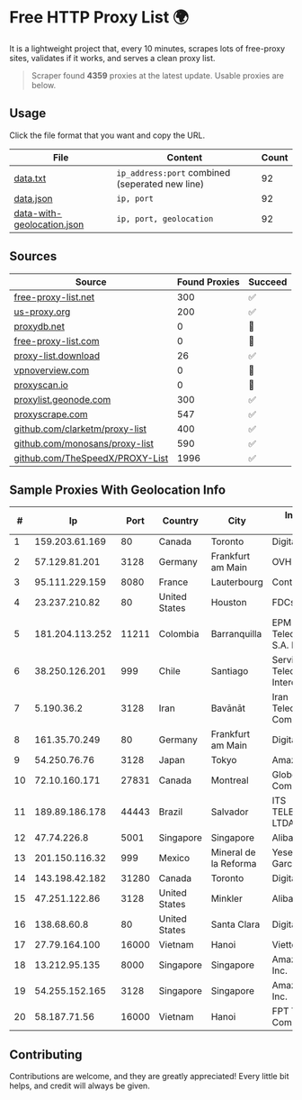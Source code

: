 
# Free HTTP Proxy List 🌍

It is a lightweight project that, every 10 minutes, scrapes lots of free-proxy sites, validates if it works, and serves a clean proxy list.


> Scraper found **4359** proxies at the latest update. Usable proxies are below.

## Usage

Click the file format that you want and copy the URL.


|File|Content|Count|
|----|-------|-----|
|[data.txt](https://raw.githubusercontent.com/themiralay/Proxy-List-World/master/data.txt)|`ip_address:port` combined (seperated new line)|92|
|[data.json](https://raw.githubusercontent.com/themiralay/Proxy-List-World/master/data.json)|`ip, port`|92|
|[data-with-geolocation.json](https://raw.githubusercontent.com/themiralay/Proxy-List-World/master/data-with-geolocation.json)|`ip, port, geolocation`|92|

## Sources

|Source|Found Proxies|Succeed|
|------|-------------|-------|
|[free-proxy-list.net](https://free-proxy-list.net)|300|✅|
|[us-proxy.org](https://www.us-proxy.org)|200|✅|
|[proxydb.net](http://proxydb.net)|0|🚫|
|[free-proxy-list.com](https://free-proxy-list.com/?page=&port=&type%5B%5D=http&type%5B%5D=https&up_time=0&search=Search)|0|🚫|
|[proxy-list.download](https://www.proxy-list.download/HTTP)|26|✅|
|[vpnoverview.com](https://vpnoverview.com/privacy/anonymous-browsing/free-proxy-servers)|0|🚫|
|[proxyscan.io](https://www.proxyscan.io)|0|🚫|
|[proxylist.geonode.com](https://proxylist.geonode.com/api/proxy-list?limit=300&page=1&sort_by=lastChecked&sort_type=desc&protocols=http,https)|300|✅|
|[proxyscrape.com](https://api.proxyscrape.com/v2/?request=displayproxies&protocol=http&timeout=10000&country=all&ssl=all&anonymity=all)|547|✅|
|[github.com/clarketm/proxy-list](https://raw.githubusercontent.com/clarketm/proxy-list/master/proxy-list-raw.txt)|400|✅|
|[github.com/monosans/proxy-list](https://raw.githubusercontent.com/monosans/proxy-list/main/proxies/http.txt)|590|✅|
|[github.com/TheSpeedX/PROXY-List](https://raw.githubusercontent.com/TheSpeedX/PROXY-List/master/http.txt)|1996|✅|


## Sample Proxies With Geolocation Info

|#|Ip|Port|Country|City|Internet Service Provider|
|-|--|----|-------|----|-------------------------|
|1|159.203.61.169|80|Canada|Toronto|DigitalOcean, LLC|
|2|57.129.81.201|3128|Germany|Frankfurt am Main|OVH SAS|
|3|95.111.229.159|8080|France|Lauterbourg|Contabo GmbH|
|4|23.237.210.82|80|United States|Houston|FDCservers.net|
|5|181.204.113.252|11211|Colombia|Barranquilla|EPM Telecomunicaciones S.A. E.S.P.|
|6|38.250.126.201|999|Chile|Santiago|Servicios De Telecomunicaciones Intercable Ltda.|
|7|5.190.36.2|3128|Iran|Bavānāt|Iran Telecommunication Company PJS|
|8|161.35.70.249|80|Germany|Frankfurt am Main|DigitalOcean, LLC|
|9|54.250.76.76|3128|Japan|Tokyo|Amazon.com, Inc.|
|10|72.10.160.171|27831|Canada|Montreal|GloboTech Communications|
|11|189.89.186.178|44443|Brazil|Salvador|ITS TELECOMUNICACOES LTDA|
|12|47.74.226.8|5001|Singapore|Singapore|Alibaba Cloud LLC|
|13|201.150.116.32|999|Mexico|Mineral de la Reforma|Yesenia Ramirez Garcia|
|14|143.198.42.182|31280|Canada|Toronto|DigitalOcean, LLC|
|15|47.251.122.86|3128|United States|Minkler|Alibaba Cloud LLC|
|16|138.68.60.8|80|United States|Santa Clara|DigitalOcean, LLC|
|17|27.79.164.100|16000|Vietnam|Hanoi|Viettel Corporation|
|18|13.212.95.135|8000|Singapore|Singapore|Amazon Technologies Inc.|
|19|54.255.152.165|3128|Singapore|Singapore|Amazon Technologies Inc.|
|20|58.187.71.56|16000|Vietnam|Hanoi|FPT Telecom Company|



## Contributing

Contributions are welcome, and they are greatly appreciated! Every
little bit helps, and credit will always be given.

